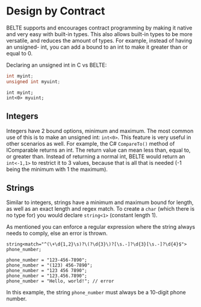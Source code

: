 # Design by Contract

BELTE supports and encourages contract programming by making it native and very easy with built-in types. This also
allows built-in types to be more versatile, and reduces the amount of types. For example, instead of having an unsigned-
int, you can add a bound to an int to make it greater than or equal to 0.

Declaring an unsigned int in C vs BELTE:

```cpp
int myint;
unsigned int myuint;
```

```belte
int myint;
int<0> myuint;
```

## Integers

Integers have 2 bound options, minimum and maximum. The most common use of this is to make an unsigned int: `int<0>`.
This feature is very useful in other scenarios as well. For example, the C# `CompareTo()` method of IComparable returns
an int. The return value can mean less than, equal to, or greater than. Instead of returning a normal int, BELTE would
return an `int<-1,1>` to restrict it to 3 values, because that is all that is needed (-1 being the minimum with 1 the
maximum).

## Strings

Similar to integers, strings have a minimum and maximum bound for length, as well as an exact length and regex match.
To create a `char` (which there is no type for) you would declare `string<1>` (constant length 1).

As mentioned you can enforce a regular expression where the string always needs to comply, else an error is thrown.

```belte
string<match="^(\+\d{1,2}\s)?\(?\d{3}\)?[\s.-]?\d{3}[\s.-]?\d{4}$"> phone_number;

phone_number = "123-456-7890";
phone_number = "(123) 456-7890";
phone_number = "123 456 7890";
phone_number = "123.456.7890";
phone_number = "Hello, world!"; // error
```

In this example, the string `phone_number` must always be a 10-digit phone number.
